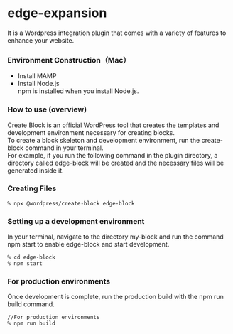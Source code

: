 # edge-expansion

It is a Wordpress integration plugin that comes with a variety of features to enhance your website.

### Environment Construction（Mac）
- Install MAMP
- Install Node.js\
npm is installed when you install Node.js.

### How to use (overview)
Create Block is an official WordPress tool that creates the templates and development environment necessary for creating blocks.\
To create a block skeleton and development environment, run the create-block command in your terminal.\
For example, if you run the following command in the plugin directory, a directory called edge-block will be created and the necessary files will be generated inside it.

### Creating Files
```
% npx @wordpress/create-block edge-block
```


### Setting up a development environment
In your terminal, navigate to the directory my-block and run the command npm start to enable edge-block and start development.

```
% cd edge-block
% npm start
```

### For production environments
Once development is complete, run the production build with the npm run build command.

```
//For production environments
% npm run build
```
